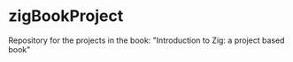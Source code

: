 # zigBookProject
Repository for the projects in the book: "Introduction to Zig: a project based book"
